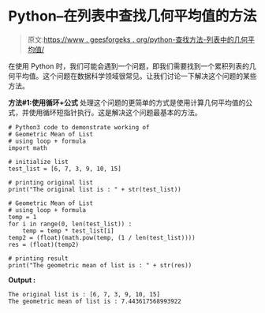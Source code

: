 # Python–在列表中查找几何平均值的方法

> 原文:[https://www . geesforgeks . org/python-查找方法-列表中的几何平均值/](https://www.geeksforgeeks.org/python-ways-to-find-geometric-mean-in-list/)

在使用 Python 时，我们可能会遇到一个问题，即我们需要找到一个累积列表的几何平均值。这个问题在数据科学领域很常见。让我们讨论一下解决这个问题的某些方法。

**方法#1:使用循环+公式**
处理这个问题的更简单的方式是使用计算几何平均值的公式，并使用循环短指针执行。这是解决这个问题最基本的方法。

```
# Python3 code to demonstrate working of 
# Geometric Mean of List 
# using loop + formula 
import math

# initialize list 
test_list = [6, 7, 3, 9, 10, 15] 

# printing original list 
print("The original list is : " + str(test_list)) 

# Geometric Mean of List 
# using loop + formula 
temp = 1
for i in range(0, len(test_list)) : 
    temp = temp * test_list[i] 
temp2 = (float)(math.pow(temp, (1 / len(test_list)))) 
res = (float)(temp2) 

# printing result 
print("The geometric mean of list is : " + str(res)) 
```

**Output :**

```
The original list is : [6, 7, 3, 9, 10, 15]
The geometric mean of list is : 7.443617568993922

```